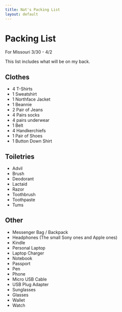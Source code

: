 ```yaml
---
title: Nat's Packing List
layout: default
---
```


# Packing List

For Missouri 3/30 - 4/2

This list includes what will be on my back.

## Clothes

 * 4 T-Shirts
 * 1 Sweatshirt
 * 1 Northface Jacket
 * 1 Beannie
 * 2 Pair of Jeans
 * 4 Pairs socks
 * 4 pairs underwear
 * 1 Belt
 * 4 Handkerchiefs
 * 1 Pair of Shoes
 * 1 Button Down Shirt

## Toiletries

 * Advil
 * Brush
 * Deodorant
 * Lactaid
 * Razor
 * Toothbrush
 * Toothpaste
 * Tums

## Other

 * Messenger Bag / Backpack
 * Headphones (The small Sony ones and Apple ones)
 * Kindle
 * Personal Laptop
 * Laptop Charger
 * Notebook
 * Passport
 * Pen
 * Phone
 * Micro USB Cable
 * USB Plug Adapter
 * Sunglasses
 * Glasses
 * Wallet
 * Watch

